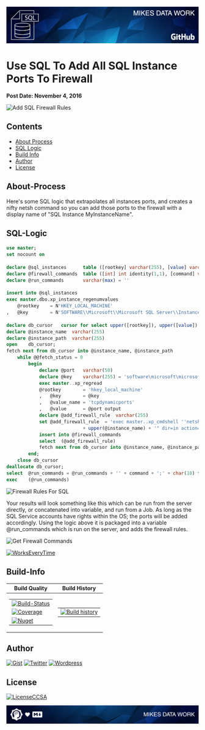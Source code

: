 ![MIKES DATA WORK GIT REPO](https://raw.githubusercontent.com/mikesdatawork/images/master/git_mikes_data_work_banner_01.png "Mikes Data Work")        

# Use SQL To Add All SQL Instance Ports To Firewall
**Post Date: November 4, 2016**   


![Add SQL Firewall Rules]( https://mikesdatawork.files.wordpress.com/2016/11/mikes_data_work_43340454_s.jpg "SQL Fire Wall Rules")     



## Contents    
- [About Process](##About-Process)  
- [SQL Logic](#SQL-Logic)  
- [Build Info](#Build-Info)  
- [Author](#Author)  
- [License](#License)       

## About-Process

<p>Here's some SQL logic that extrapolates all instances ports, and creates a nifty netsh command so you can add those ports to the firewall with a display name of "SQL Instance MyInstanceName".</p>      



## SQL-Logic
```SQL
use master;
set nocount on
 
declare @sql_instances      table ([rootkey] varchar(255), [value] varchar(255))
declare @firewall_commands  table ([int] int identity(1,1), [command] varchar(1000))
declare @run_commands       varchar(max) = ''
 
insert into @sql_instances 
exec master.dbo.xp_instance_regenumvalues 
    @rootkey    = N'HKEY_LOCAL_MACHINE'
,   @key        = N'SOFTWARE\\Microsoft\\Microsoft SQL Server\\Instance Names\\SQL';
 
declare db_cursor   cursor for select upper([rootkey]), upper([value]) from @sql_instances
declare @instance_name  varchar(255)
declare @instance_path  varchar(255)
open    db_cursor;
fetch next from db_cursor into @instance_name, @instance_path
    while @@fetch_status = 0  
        begin 
            declare @port   varchar(50)
            declare @key    varchar(255) = 'software\microsoft\microsoft sql server\' + @instance_path + '\mssqlserver\supersocketnetlib\tcp\ipall'
            exec master..xp_regread
            @rootkey        = 'hkey_local_machine'
            ,   @key        = @key
            ,   @value_name = 'tcpdynamicports'
            ,   @value      = @port output
            declare @add_firewall_rule  varchar(255)
            set @add_firewall_rule  = 'exec master..xp_cmdshell ''netsh advfirewall firewall add rule name="SQL Instance ' 
                            + upper(@instance_name) + '" dir=in action=allow protocol=tcp localport=' + isnull(convert(varchar(10), @port), 1433) + ''''
            insert into @firewall_commands
            select  (@add_firewall_rule)
            fetch next from db_cursor into @instance_name, @instance_path
        end;
    close db_cursor
deallocate db_cursor;
select  @run_commands = @run_commands + '' + command + ';' + char(10) from @firewall_commands
exec    (@run_commands)
```

![Firewall Rules For SQL]( https://mikesdatawork.files.wordpress.com/2016/11/image0012.png "SQL Firewall Rules")
 
Your results will look something like this which can be run from the server directly, or concatenated into variable, and run from a Job. As long as the SQL Service accounts have rights within the OS; the ports will be added accordingly. Using the logic above it is packaged into a variable @run_commands which is run on the server, and adds the firewall rules.


![Get Firewall Commands]( https://mikesdatawork.files.wordpress.com/2016/11/image0021.png "Create Firewall Commands")
 




[![WorksEveryTime](https://forthebadge.com/images/badges/60-percent-of-the-time-works-every-time.svg)](https://shitday.de/)

## Build-Info

| Build Quality | Build History |
|--|--|
|<table><tr><td>[![Build-Status](https://ci.appveyor.com/api/projects/status/pjxh5g91jpbh7t84?svg?style=flat-square)](#)</td></tr><tr><td>[![Coverage](https://coveralls.io/repos/github/tygerbytes/ResourceFitness/badge.svg?style=flat-square)](#)</td></tr><tr><td>[![Nuget](https://img.shields.io/nuget/v/TW.Resfit.Core.svg?style=flat-square)](#)</td></tr></table>|<table><tr><td>[![Build history](https://buildstats.info/appveyor/chart/tygerbytes/resourcefitness)](#)</td></tr></table>|

## Author

[![Gist](https://img.shields.io/badge/Gist-MikesDataWork-<COLOR>.svg)](https://gist.github.com/mikesdatawork)
[![Twitter](https://img.shields.io/badge/Twitter-MikesDataWork-<COLOR>.svg)](https://twitter.com/mikesdatawork)
[![Wordpress](https://img.shields.io/badge/Wordpress-MikesDataWork-<COLOR>.svg)](https://mikesdatawork.wordpress.com/)

    
## License
[![LicenseCCSA](https://img.shields.io/badge/License-CreativeCommonsSA-<COLOR>.svg)](https://creativecommons.org/share-your-work/licensing-types-examples/)

![Mikes Data Work](https://raw.githubusercontent.com/mikesdatawork/images/master/git_mikes_data_work_banner_02.png "Mikes Data Work")

